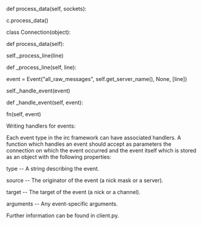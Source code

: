 def process_data(self, sockets):

c.process_data()

class Connection(object):

def process_data(self):

self._process_line(line)

def _process_line(self, line):

event = Event("all_raw_messages", self.get_server_name(), None,
            [line])
        
self._handle_event(event)

def _handle_event(self, event):

fn(self, event)

Writing handlers for events:

Each event type in the irc framework can have associated handlers. 
A function which handles an event should accept as parameters the connection on
which the event occurred and the event itself which is stored as an object with
the following properties:

type -- A string describing the event.

source -- The originator of the event (a nick mask or a server).

target -- The target of the event (a nick or a channel).

arguments -- Any event-specific arguments.

Further information can be found in client.py.